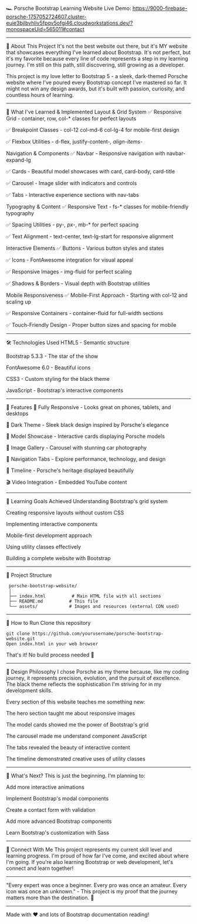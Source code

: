 🏎️ Porsche Bootstrap Learning Website
Live Demo: https://9000-firebase-porsche-1757052724607.cluster-euie3bjlbvhliv5fpqv5ofgi46.cloudworkstations.dev/?monospaceUid=565011#contact
________________________________________________________________________________________________________________________________________________

💫 About This Project
It's not the best website out there, but it's MY website that showcases everything I've learned about Bootstrap. It's not perfect, but it's my favorite because every line of code represents a step in my learning journey. I'm still on this path, still discovering, still growing as a developer.

This project is my love letter to Bootstrap 5 - a sleek, dark-themed Porsche website where I've poured every Bootstrap concept I've mastered so far. It might not win any design awards, but it's built with passion, curiosity, and countless hours of learning.
________________________________________________________________________________________________________________________________________________

🚀 What I've Learned & Implemented
   Layout & Grid System
   ✅ Responsive Grid - container, row, col-* classes for perfect layouts
   
   ✅ Breakpoint Classes - col-12 col-md-6 col-lg-4 for mobile-first design
   
   ✅ Flexbox Utilities - d-flex, justify-content-*, align-items-*
   
   Navigation & Components
   ✅ Navbar - Responsive navigation with navbar-expand-lg
   
   ✅ Cards - Beautiful model showcases with card, card-body, card-title
   
   ✅ Carousel - Image slider with indicators and controls
   
   ✅ Tabs - Interactive experience sections with nav-tabs
   
   Typography & Content
   ✅ Responsive Text - fs-* classes for mobile-friendly typography
   
   ✅ Spacing Utilities - py-*, px-*, mb-* for perfect spacing
   
   ✅ Text Alignment - text-center, text-lg-start for responsive alignment
   
   Interactive Elements
   ✅ Buttons - Various button styles and states
   
   ✅ Icons - FontAwesome integration for visual appeal
   
   ✅ Responsive Images - img-fluid for perfect scaling
   
   ✅ Shadows & Borders - Visual depth with Bootstrap utilities
   
   Mobile Responsiveness
   ✅ Mobile-First Approach - Starting with col-12 and scaling up
   
   ✅ Responsive Containers - container-fluid for full-width sections
   
   ✅ Touch-Friendly Design - Proper button sizes and spacing for mobile
________________________________________________________________________________________________________________________________________________

🛠️ Technologies Used
  HTML5 - Semantic structure
  
  Bootstrap 5.3.3 - The star of the show
  
  FontAwesome 6.0 - Beautiful icons
  
  CSS3 - Custom styling for the black theme
  
  JavaScript - Bootstrap's interactive components
  ________________________________________________________________________________________________________________________________________________

📱 Features
  🌟 Fully Responsive - Looks great on phones, tablets, and desktops
  
  🎨 Dark Theme - Sleek black design inspired by Porsche's elegance
  
  🚗 Model Showcase - Interactive cards displaying Porsche models
  
  📸 Image Gallery - Carousel with stunning car photography
  
  🎯 Navigation Tabs - Explore performance, technology, and design
  
  📜 Timeline - Porsche's heritage displayed beautifully
  
  🎬 Video Integration - Embedded YouTube content
  ________________________________________________________________________________________________________________________________________________

🎯 Learning Goals Achieved
 Understanding Bootstrap's grid system

 Creating responsive layouts without custom CSS

 Implementing interactive components

 Mobile-first development approach

 Using utility classes effectively

 Building a complete website with Bootstrap
 ________________________________________________________________________________________________________________________________________________

📁 Project Structure

     porsche-bootstrap-website/
     │
     ├── index.html          # Main HTML file with all sections
     ├── README.md          # This file
     └── assets/            # Images and resources (external CDN used)
________________________________________________________________________________________________________________________________________________
🚀 How to Run
Clone this repository

    git clone https://github.com/yourusername/porsche-bootstrap-website.git
    Open index.html in your web browser

That's it! No build process needed 🎉
________________________________________________________________________________________________________________________________________________
🎨 Design Philosophy
I chose Porsche as my theme because, like my coding journey, it represents precision, evolution, and the pursuit of excellence. The black theme reflects the sophistication I'm striving for in my development skills.

Every section of this website teaches me something new:

The hero section taught me about responsive images

The model cards showed me the power of Bootstrap's grid

The carousel made me understand component JavaScript

The tabs revealed the beauty of interactive content

The timeline demonstrated creative uses of utility classes
________________________________________________________________________________________________________________________________________________

💭 What's Next?
This is just the beginning. I'm planning to:

 Add more interactive animations

 Implement Bootstrap's modal components

 Create a contact form with validation

 Add more advanced Bootstrap components

 Learn Bootstrap's customization with Sass
________________________________________________________________________________________________________________________________________________
🤝 Connect With Me
This project represents my current skill level and learning progress. I'm proud of how far I've come, and excited about where I'm going. If you're also learning Bootstrap or web development, let's connect and learn together!
________________________________________________________________________________________________________________________________________________
"Every expert was once a beginner. Every pro was once an amateur. Every icon was once an unknown." - This project is my proof that the journey matters more than the destination. 🚀
________________________________________________________________________________________________________________________________________________
Made with ❤️ and lots of Bootstrap documentation reading!
